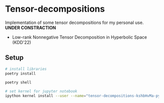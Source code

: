 # Tensor-decompositions
Implementation of some tensor decompositions for my personal use.\
**UNDER CONSTRACTION**

* Low-rank Nonnegative Tensor Decomposition in Hyperbolic Space (KDD'22)


## Setup
```bash
# install libraries
poetry install
 
poetry shell

# set kernel for jupyter notebook
ipython kernel install --user --name="tensor-decompositions-kshbHvMa-py3.9" 
```

